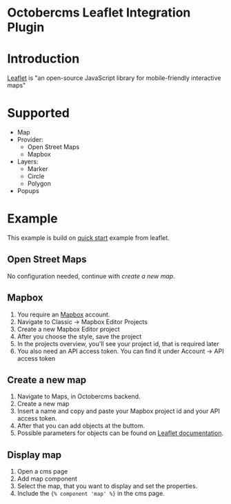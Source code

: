 # Octobercms Leaflet Integration Plugin

# Introduction

[Leaflet](http://leafletjs.com ) is "an open-source JavaScript library
                                         for mobile-friendly interactive maps"
# Supported
                               
* Map
* Provider:
  * Open Street Maps
  * Mapbox
* Layers:
  * Marker
  * Circle
  * Polygon
* Popups  


# Example

This example is build on [quick start](http://leafletjs.com/examples/quick-start/) example from leaflet.

## Open Street Maps
No configuration needed, continue with _create a new map_.

## Mapbox
1. You require an [Mapbox](https://www.mapbox.com/studio/) account.
1. Navigate to Classic -> Mapbox Editor Projects
1. Create a new Mapbox Editor project
1. After you choose the style, save the project
1. In the projects overview, you'll see your project id, that is required later
1. You also need an API access token. You can find it under Account -> API access token

## Create a new map
 
1. Navigate to Maps, in Octobercms backend.
1. Create a new map
1. Insert a name and copy and paste your Mapbox project id and your API access token.
1. After that you can add objects at the buttom.
1. Possible parameters for objects can be found on [Leaflet documentation](http://leafletjs.com/reference-1.0.2.html). 

## Display map

1. Open a cms page
1. Add map component 
1. Select the map, that you want to display and set the properties.
1. Include the `{% component 'map' %}` in the cms page.


